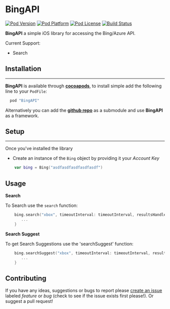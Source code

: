 BingAPI
===

[![Pod Version](http://img.shields.io/cocoapods/v/BingAPI.svg?style=flat)](http://cocoadocs.org/docsets/BingAPI/)
[![Pod Platform](http://img.shields.io/cocoapods/p/BingAPI.svg?style=flat)](http://cocoadocs.org/docsets/BingAPI/)
[![Pod License](http://img.shields.io/cocoapods/l/BingAPI.svg?style=flat)](http://cocoadocs.org/docsets/BingAPI/)
[![Build Status](http://img.shields.io/travis/Adorkable/BingAPIiOS.svg?branch=master&style=flat)](https://travis-ci.org/Adorkable/BingAPIiOS)

**BingAPI** a simple iOS library for accessing the Bing/Azure API.

Current Support:

* Search

Installation
---
---
**BingAPI** is available through **[cocoapods](http://cocoapods.org)**, to install simple add the following line to your `PodFile`:

``` ruby
  pod "BingAPI"
```

Alternatively you can add the **[github repo](https://github.com/Adorkable/BingAPIiOS)** as a submodule and use **BingAPI** as a framework.

Setup
---
---
Once you've installed the library

* Create an instance of the `Bing` object by providing it your *Account Key*

``` swift
	var bing = Bing("asdfasdfasdfasdfasdf")
```

Usage
---
**Search**

To Search use the `search` function:

``` swift
	bing.search("xbox", timeoutInterval: timeoutInterval, resultsHandler: { (results : Array<BingSearchResults>?, error) -> Void in
	   ...	
    }
```

**Search Suggest**

To get Search Suggestions use the 'searchSuggest' function:

``` swift
	bing.searchSuggest("xbox", timeoutInterval: timeoutInterval, resultsHandler: { (results : Array<String>?, error) -> Void in
	   ...	
    }
```

Contributing
---
If you have any ideas, suggestions or bugs to report please [create an issue](https://github.com/Adorkable/BingAPIiOS/issues/new) labeled *feature* or *bug* (check to see if the issue exists first please!). Or suggest a pull request!
